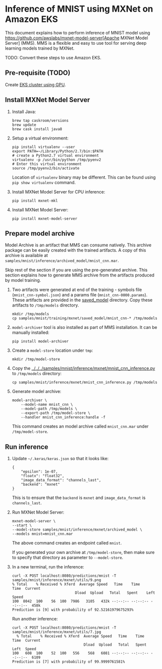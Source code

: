 # Inference of MNIST using MXNet on Amazon EKS

This document explains how to perform inference of MNIST model using https://github.com/awslabs/mxnet-model-server[Apache MXNet Model Server] (MMS). MMS is a flexible and easy to use tool for serving deep learning models trained by MXNet.

TODO: Convert these steps to use Amazon EKS.

## Pre-requisite (TODO)

Create [EKS cluster using GPU](../../eks-gpu.md).

## Install MXNet Model Server

1. Install Java:

	```
	brew tap caskroom/versions
	brew update
	brew cask install java8
	```

1. Setup a virtual environment:

	```
	pip install virtualenv --user
	export PATH=~/Library/Python/2.7/bin:$PATH
	# create a Python2.7 virtual environment
	virtualenv -p /usr/bin/python /tmp/pyenv2
	# Enter this virtual environment
	source /tmp/pyenv2/bin/activate
	```

	Location of `virtualenv` binary may be different. This can be found using `pip show virtualenv` command.

1. Install MXNet Model Server for CPU inference:

   ```
   pip install mxnet-mkl
   ```

1. Install MXNet Model Server:

	```
	pip install mxnet-model-server
	```

## Prepare model archive

Model Archive is an artifact that MMS can consume natively. This archive package can be easily created with the trained artifacts. A copy of this archive is available at `samples/mnist/inference/archived_model/mnist_cnn.mar`.

Skip rest of the section if you are using the pre-generated archive. This section explains how to generate MMS archive from the artifacts produced by model training.

1. Two artifacts were generated at end of the training - symbols file (`mnist_cnn-symbol.json`) and a params file (`mnist_cnn-0000.params`). These artifacts are provided in the [saved_model](../../training/mxnet/saved_model) directory. Copy these artifacts to `/tmp/models` directory.

	```
	mkdir /tmp/models
	cp samples/mnist/training/mxnet/saved_model/mnist_cnn-* /tmp/models
	```

1. `model-archiver` tool is also installed as part of MMS installation. It can be manually installed:

	```
	pip install model-archiver
	```

1. Create a `model-store` location under `tmp`:

	```
	mkdir /tmp/model-store
	```

1. Copy the [../../../samples/mnist/inference/mxnet/mnist_cnn_inference.py](mnist_cnn_inference.py) to `/tmp/models` directory:

	```
	cp samples/mnist/inference/mxnet/mnist_cnn_inference.py /tmp/models
	```

1. Generate model archive:

	```
	model-archiver \
		--model-name mnist_cnn \
		--model-path /tmp/models \
		--export-path /tmp/model-store \
		--handler mnist_cnn_inference:handle -f
	```

	This command creates an model archive called `mnist_cnn.mar` under `/tmp/model-store`.

## Run inference

1. Update `~/.keras/keras.json` so that it looks like:

	```
	{
	    "epsilon": 1e-07, 
	    "floatx": "float32", 
	    "image_data_format": "channels_last", 
	    "backend": "mxnet"
	}
	```

	This is to ensure that the `backend` is `mxnet` and `image_data_format` is `channels_last`.

1. Run MXNet Model Server:

	```
	mxnet-model-server \
	--start \
	--model-store samples/mnist/inference/mxnet/archived_model \
	--models mnist=mnist_cnn.mar
	```

	The above command creates an endpoint called `mnist`.

	If you generated your own archive at `/tmp/model-store`, then make sure to specify that directory as parameter to `--model-store`.

1. In a new terminal, run the inference:

	```
	curl -X POST localhost:8080/predictions/mnist -T samples/mnist/inference/mxnet/utils/9.png
    % Total    % Received % Xferd  Average Speed   Time    Time     Time  Current
                                 Dload  Upload   Total   Spent    Left  Speed
    100  8042  100    56  100  7986   3105   432k --:--:-- --:--:-- --:--:--  458k
    Prediction is [9] with probability of 92.52161979675293%
	```

	Run another inference:

	```
	curl -X POST localhost:8080/predictions/mnist -T samples/mnist/inference/mxnet/utils/7.jpg
	  % Total    % Received % Xferd  Average Speed   Time    Time     Time  Current
	                                 Dload  Upload   Total   Spent    Left  Speed
	100   608  100    52  100   556    568   6081 --:--:-- --:--:-- --:--:--  6109
	Prediction is [7] with probability of 99.9999761581%
	```

